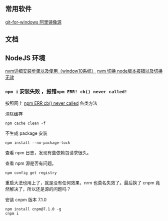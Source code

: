 ## 常用软件
[git-for-windows 阿里镜像源](https://registry.npmmirror.com/binary.html?path=git-for-windows/)

## 文档

## NodeJS 环境
[nvm详细安装步骤以及使用（window10系统）](https://blog.csdn.net/Anony_me/article/details/124153201)
[nvm 切换 node版本报错以及切换无效](https://blog.csdn.net/m0_57068257/article/details/123086064)

### `npm i` 安装失败 ，报错`npm ERR! cb() never called!`
按照网上 [npm ERR cb() never called](https://stackoverflow.com/questions/15393821/npm-err-cb-never-called) 各类方法

清除缓存
```shell
npm cache clean -f
```

不生成 package 安装
```
npm install --no-package-lock
```

查看 npm 日志，发现有些依赖包请求很久。

查看 npm 源是否有问题。
```shell
npm config get registry
```

重启大法也用上了，就是没有任何效果，nrm 也莫名失效了。最后换了 cnpm 竟然解决了，所以还是源的问题吗？

安装 cnpm 版本 7.1.0
```shell
npm install cnpm@7.1.0 -g
cnpm i
```